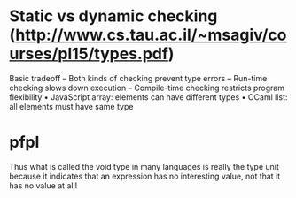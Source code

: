 # Static vs dynamic checking (http://www.cs.tau.ac.il/~msagiv/courses/pl15/types.pdf)
Basic tradeoff
– Both kinds of checking prevent type errors
– Run-time checking slows down execution
– Compile-time checking restricts program flexibility
• JavaScript array: elements can have different types
• OCaml list: all elements must have same type 

# pfpl
Thus what is called the void type in many languages is really the type unit because it
indicates that an expression has no interesting value, not that it has no value at all!

